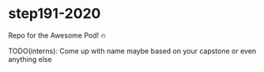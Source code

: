 # step191-2020

Repo for the Awesome Pod! 🔥

TODO(interns): Come up with name maybe based on your capstone or even anything else
